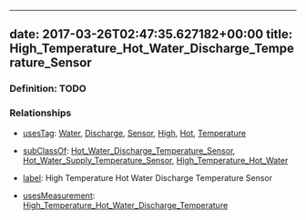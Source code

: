 
---
date: 2017-03-26T02:47:35.627182+00:00
title: High_Temperature_Hot_Water_Discharge_Temperature_Sensor
---
### Definition: TODO

### Relationships

* [usesTag](https://brickschema.org/schema/1.0/BrickFrame#usesTag): [Water](https://brickschema.org/schema/1.0/BrickTag#Water), [Discharge](https://brickschema.org/schema/1.0/BrickTag#Discharge), [Sensor](https://brickschema.org/schema/1.0/BrickTag#Sensor), [High](https://brickschema.org/schema/1.0/BrickTag#High), [Hot](https://brickschema.org/schema/1.0/BrickTag#Hot), [Temperature](https://brickschema.org/schema/1.0/BrickTag#Temperature)

* [subClassOf](http://www.w3.org/2000/01/rdf-schema#subClassOf): [Hot_Water_Discharge_Temperature_Sensor](https://brickschema.org/schema/1.0/Brick#Hot_Water_Discharge_Temperature_Sensor), [Hot_Water_Supply_Temperature_Sensor](https://brickschema.org/schema/1.0/Brick#Hot_Water_Supply_Temperature_Sensor), [High_Temperature_Hot_Water](https://brickschema.org/schema/1.0/Brick#High_Temperature_Hot_Water)

* [label](http://www.w3.org/2000/01/rdf-schema#label): High Temperature Hot Water Discharge Temperature Sensor

* [usesMeasurement](https://brickschema.org/schema/1.0/BrickFrame#usesMeasurement): [High_Temperature_Hot_Water_Discharge_Temperature](https://brickschema.org/schema/1.0/Brick#High_Temperature_Hot_Water_Discharge_Temperature)
